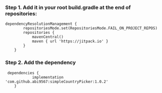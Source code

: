 ### Step 1. Add it in your root build.gradle at the end of repositories: ###
```
dependencyResolutionManagement {
		repositoriesMode.set(RepositoriesMode.FAIL_ON_PROJECT_REPOS)
		repositories {
			mavenCentral()
			maven { url 'https://jitpack.io' }
		}
	}
```

### Step 2. Add the dependency ###
```
 dependencies {
	        implementation 'com.github.abi9567:simpleCountryPicker:1.0.2'
	}
```
